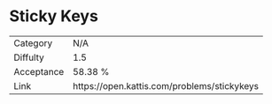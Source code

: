 # Sticky Keys

<table>
    <tr>
        <td>Category</td>
        <td>N/A</td>
    </tr>
    <tr>
        <td>Diffulty</td>
        <td>1.5</td>
    </tr>
    <tr>
        <td>Acceptance</td>
        <td>58.38 %</td>
    </tr>
    <tr>
        <td>Link</td>
        <td>https://open.kattis.com/problems/stickykeys</td>
    </tr>
</table>